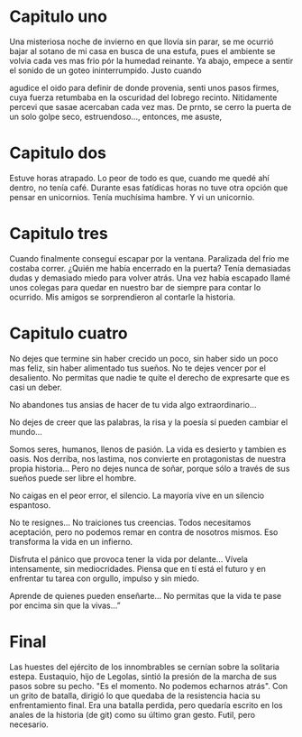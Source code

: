 # Capitulo uno
Una misteriosa noche de invierno en que llovía sin parar, se me ocurrió bajar al sotano de mi casa en busca de una estufa, pues el ambiente se volvia cada ves mas frio pór la humedad reinante. Ya abajo, empece a sentir el sonido de un goteo ininterrumpido. Justo cuando 

agudice el oido para definir de donde provenia, senti unos pasos firmes, cuya fuerza retumbaba en la oscuridad del lobrego recinto. Nitidamente percevi que sasae acercaban cada vez mas. De prnto, se cerro la puerta de un solo golpe seco, estruendoso..., entonces, me asuste,

# Capitulo dos
Estuve horas atrapado. Lo peor de todo es que, cuando me quedé ahí dentro, no tenía café. Durante esas fatídicas horas no tuve otra opción que pensar en unicornios. Tenía muchísima hambre. Y vi un unicornio.

# Capitulo tres
Cuando finalmente conseguí escapar por la ventana. Paralizada del frío me costaba correr. ¿Quién me había encerrado en la puerta? Tenía demasiadas dudas y demasiado miedo para volver atrás. 
Una vez había escapado llamé unos colegas para quedar en nuestro bar de siempre para contar lo ocurrido. Mis amigos se sorprendieron al contarle la historia.

# Capitulo cuatro

No dejes que termine sin haber crecido un poco,
sin haber sido un poco mas feliz,
sin haber alimentado tus sueños.
No te dejes vencer por el desaliento.
No permitas que nadie
te quite el derecho de
expresarte que es casi un deber.

No abandones tus ansias de hacer de tu vida
algo extraordinario…

No dejes de creer que las palabras, la risa y la poesía
sí pueden cambiar el mundo…

Somos seres, humanos, llenos de pasión.
La vida es desierto y tambien es oasis.
Nos derriba, nos lastima, nos convierte en
protagonistas de nuestra propia historia…
Pero no dejes nunca de soñar,
porque sólo a través de sus sueños
puede ser libre el hombre.

No caigas en el peor error, el silencio.
La mayoría vive en un silencio espantoso.

No te resignes…
No traiciones tus creencias. Todos necesitamos
aceptación, pero no podemos remar en
contra de nosotros mismos.
Eso transforma la vida en un infierno.

Disfruta el pánico que provoca tener
la vida por delante…
Vívela intensamente,
sin mediocridades.
Piensa que en tí está el futuro y en
enfrentar tu tarea con orgullo, impulso
y sin miedo.

Aprende de quienes pueden enseñarte…
No permitas que la vida
te pase por encima
sin que la vivas…”

# Final
Las huestes del ejército de los innombrables se cernían sobre la solitaria estepa. Eustaquio, hijo de Legolas, sintió la presión de la marcha de sus pasos sobre su pecho. "Es el momento. No podemos echarnos atrás". Con un grito de batalla, dirigió lo que quedaba de la resistencia hacia su enfrentamiento final. Era una batalla perdida, pero quedaría escrito en los anales de la historia (de git) como su último gran gesto. Futil, pero necesario.

